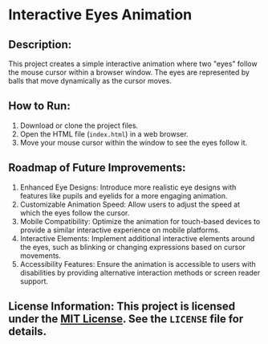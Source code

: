 
# Interactive Eyes Animation

## Description:
This project creates a simple interactive animation where two "eyes" follow the mouse cursor within a browser window. The eyes are represented by balls that move dynamically as the cursor moves.

## How to Run:
1. Download or clone the project files.
2. Open the HTML file (`index.html`) in a web browser.
3. Move your mouse cursor within the window to see the eyes follow it.

## Roadmap of Future Improvements:
1. Enhanced Eye Designs: Introduce more realistic eye designs with features like pupils and eyelids for a more engaging animation.
2. Customizable Animation Speed: Allow users to adjust the speed at which the eyes follow the cursor.
3. Mobile Compatibility: Optimize the animation for touch-based devices to provide a similar interactive experience on mobile platforms.
4. Interactive Elements: Implement additional interactive elements around the eyes, such as blinking or changing expressions based on cursor movements.
5. Accessibility Features: Ensure the animation is accessible to users with disabilities by providing alternative interaction methods or screen reader support.

## License Information: This project is licensed under the [MIT License](https://opensource.org/licenses/MIT). See the `LICENSE` file for details.
